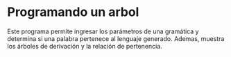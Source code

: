 # Programando un arbol

Este programa permite ingresar los parámetros de una gramática y determina si una palabra pertenece al lenguaje generado. Ademas, muestra los árboles de derivación y la relación de pertenencia.
